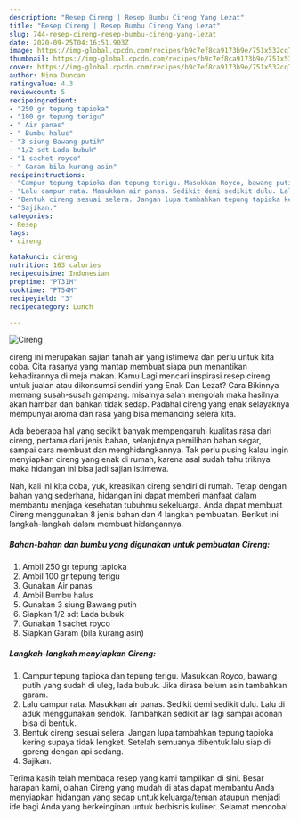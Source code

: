 ```yaml
---
description: "Resep Cireng | Resep Bumbu Cireng Yang Lezat"
title: "Resep Cireng | Resep Bumbu Cireng Yang Lezat"
slug: 744-resep-cireng-resep-bumbu-cireng-yang-lezat
date: 2020-09-25T04:16:51.903Z
image: https://img-global.cpcdn.com/recipes/b9c7ef8ca9173b9e/751x532cq70/cireng-foto-resep-utama.jpg
thumbnail: https://img-global.cpcdn.com/recipes/b9c7ef8ca9173b9e/751x532cq70/cireng-foto-resep-utama.jpg
cover: https://img-global.cpcdn.com/recipes/b9c7ef8ca9173b9e/751x532cq70/cireng-foto-resep-utama.jpg
author: Nina Duncan
ratingvalue: 4.3
reviewcount: 5
recipeingredient:
- "250 gr tepung tapioka"
- "100 gr tepung terigu"
- " Air panas"
- " Bumbu halus"
- "3 siung Bawang putih"
- "1/2 sdt Lada bubuk"
- "1 sachet royco"
- " Garam bila kurang asin"
recipeinstructions:
- "Campur tepung tapioka dan tepung terigu. Masukkan Royco, bawang putih yang sudah di uleg, lada bubuk. Jika dirasa belum asin tambahkan garam."
- "Lalu campur rata. Masukkan air panas. Sedikit demi sedikit dulu. Lalu di aduk menggunakan sendok. Tambahkan sedikit air lagi sampai adonan bisa di bentuk."
- "Bentuk cireng sesuai selera. Jangan lupa tambahkan tepung tapioka kering supaya tidak lengket. Setelah semuanya dibentuk.lalu siap di goreng dengan api sedang."
- "Sajikan."
categories:
- Resep
tags:
- cireng

katakunci: cireng 
nutrition: 163 calories
recipecuisine: Indonesian
preptime: "PT31M"
cooktime: "PT54M"
recipeyield: "3"
recipecategory: Lunch

---
```



![Cireng](https://img-global.cpcdn.com/recipes/b9c7ef8ca9173b9e/751x532cq70/cireng-foto-resep-utama.jpg)


cireng ini merupakan sajian tanah air yang istimewa dan perlu untuk kita coba. Cita rasanya yang mantap membuat siapa pun menantikan kehadirannya di meja makan.
Kamu Lagi mencari inspirasi resep cireng untuk jualan atau dikonsumsi sendiri yang Enak Dan Lezat? Cara Bikinnya memang susah-susah gampang. misalnya salah mengolah maka hasilnya akan hambar dan bahkan tidak sedap. Padahal cireng yang enak selayaknya mempunyai aroma dan rasa yang bisa memancing selera kita.

Ada beberapa hal yang sedikit banyak mempengaruhi kualitas rasa dari cireng, pertama dari jenis bahan, selanjutnya pemilihan bahan segar, sampai cara membuat dan menghidangkannya. Tak perlu pusing kalau ingin menyiapkan cireng yang enak di rumah, karena asal sudah tahu triknya maka hidangan ini bisa jadi sajian istimewa.




Nah, kali ini kita coba, yuk, kreasikan cireng sendiri di rumah. Tetap dengan bahan yang sederhana, hidangan ini dapat memberi manfaat dalam membantu menjaga kesehatan tubuhmu sekeluarga. Anda dapat membuat Cireng menggunakan 8 jenis bahan dan 4 langkah pembuatan. Berikut ini langkah-langkah dalam membuat hidangannya.

<!--inarticleads1-->

##### Bahan-bahan dan bumbu yang digunakan untuk pembuatan Cireng:

1. Ambil 250 gr tepung tapioka
1. Ambil 100 gr tepung terigu
1. Gunakan  Air panas
1. Ambil  Bumbu halus
1. Gunakan 3 siung Bawang putih
1. Siapkan 1/2 sdt Lada bubuk
1. Gunakan 1 sachet royco
1. Siapkan  Garam (bila kurang asin)




<!--inarticleads2-->

##### Langkah-langkah menyiapkan Cireng:

1. Campur tepung tapioka dan tepung terigu. Masukkan Royco, bawang putih yang sudah di uleg, lada bubuk. Jika dirasa belum asin tambahkan garam.
1. Lalu campur rata. Masukkan air panas. Sedikit demi sedikit dulu. Lalu di aduk menggunakan sendok. Tambahkan sedikit air lagi sampai adonan bisa di bentuk.
1. Bentuk cireng sesuai selera. Jangan lupa tambahkan tepung tapioka kering supaya tidak lengket. Setelah semuanya dibentuk.lalu siap di goreng dengan api sedang.
1. Sajikan.




Terima kasih telah membaca resep yang kami tampilkan di sini. Besar harapan kami, olahan Cireng yang mudah di atas dapat membantu Anda menyiapkan hidangan yang sedap untuk keluarga/teman ataupun menjadi ide bagi Anda yang berkeinginan untuk berbisnis kuliner. Selamat mencoba!
